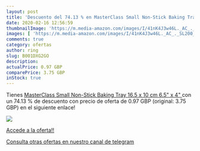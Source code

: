 ```yaml
---
layout: post
title: 'Descuento del 74.13 % en MasterClass Small Non-Stick Baking Tray '
date: 2020-02-16 12:56:59
thumbnailImage: 'https://m.media-amazon.com/images/I/41nK4J3w46L._AC_._SL200_.jpg'
images: [ 'https://m.media-amazon.com/images/I/41nK4J3w46L._AC_._SL200_.jpg' ]
comments: true
category: ofertas
author: ring
slug: B001DXG2GO
description:
actualPrice: 0.97 GBP
comparePrice: 3.75 GBP
inStock: true
---
```


Tienes [MasterClass Small Non-Stick Baking Tray  16.5 x 10 cm  6.5" x 4" ](https://www.amazon.com/dp/B001DXG2GO/?tag=redken08-20) con un 74.13 % de descuento con precio de oferta de 0.97 GBP (original: 3.75 GBP) en el siguiente enlace!

[![](https://m.media-amazon.com/images/I/41nK4J3w46L._AC_._SL200_.jpg)](https://www.amazon.com/dp/B001DXG2GO/?tag=redken08-20)

[Accede a la oferta!!](https://www.amazon.com/dp/B001DXG2GO/?tag=redken08-20)

[Consulta otras ofertas en nuestro canal de telegram](https://t.me/s/ofertas25)

